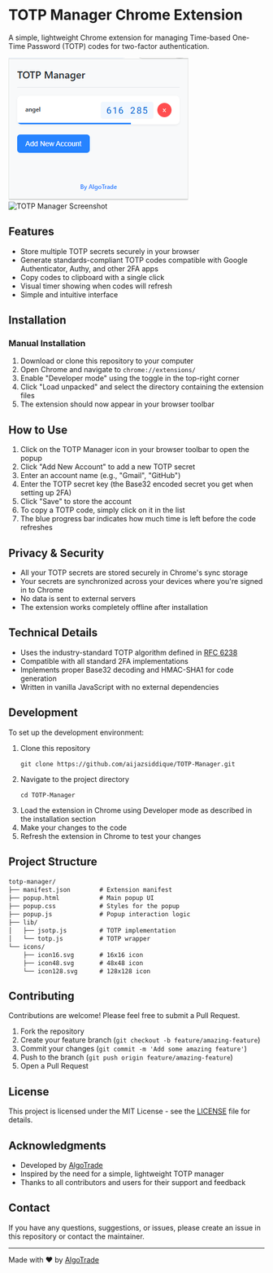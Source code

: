 # TOTP Manager Chrome Extension

A simple, lightweight Chrome extension for managing Time-based One-Time Password (TOTP) codes for two-factor authentication.

![TOTP Manager Screenshot](screenshots/screenshot.png)
![TOTP Manager Screenshot](screenshots/screenshot1.png)

## Features

- Store multiple TOTP secrets securely in your browser
- Generate standards-compliant TOTP codes compatible with Google Authenticator, Authy, and other 2FA apps
- Copy codes to clipboard with a single click
- Visual timer showing when codes will refresh
- Simple and intuitive interface

## Installation

### Manual Installation

1. Download or clone this repository to your computer
2. Open Chrome and navigate to `chrome://extensions/`
3. Enable "Developer mode" using the toggle in the top-right corner
4. Click "Load unpacked" and select the directory containing the extension files
5. The extension should now appear in your browser toolbar

## How to Use

1. Click on the TOTP Manager icon in your browser toolbar to open the popup
2. Click "Add New Account" to add a new TOTP secret
3. Enter an account name (e.g., "Gmail", "GitHub")
4. Enter the TOTP secret key (the Base32 encoded secret you get when setting up 2FA)
5. Click "Save" to store the account
6. To copy a TOTP code, simply click on it in the list
7. The blue progress bar indicates how much time is left before the code refreshes

## Privacy & Security

- All your TOTP secrets are stored securely in Chrome's sync storage
- Your secrets are synchronized across your devices where you're signed in to Chrome
- No data is sent to external servers
- The extension works completely offline after installation

## Technical Details

- Uses the industry-standard TOTP algorithm defined in [RFC 6238](https://tools.ietf.org/html/rfc6238)
- Compatible with all standard 2FA implementations
- Implements proper Base32 decoding and HMAC-SHA1 for code generation
- Written in vanilla JavaScript with no external dependencies

## Development

To set up the development environment:

1. Clone this repository
   ```
   git clone https://github.com/aijazsiddique/TOTP-Manager.git
   ```
2. Navigate to the project directory
   ```
   cd TOTP-Manager
   ```
3. Load the extension in Chrome using Developer mode as described in the installation section
4. Make your changes to the code
5. Refresh the extension in Chrome to test your changes

## Project Structure

```
totp-manager/
├── manifest.json        # Extension manifest
├── popup.html           # Main popup UI
├── popup.css            # Styles for the popup
├── popup.js             # Popup interaction logic
├── lib/
│   ├── jsotp.js         # TOTP implementation
│   └── totp.js          # TOTP wrapper
└── icons/
    ├── icon16.svg       # 16x16 icon
    ├── icon48.svg       # 48x48 icon
    └── icon128.svg      # 128x128 icon
```

## Contributing

Contributions are welcome! Please feel free to submit a Pull Request.

1. Fork the repository
2. Create your feature branch (`git checkout -b feature/amazing-feature`)
3. Commit your changes (`git commit -m 'Add some amazing feature'`)
4. Push to the branch (`git push origin feature/amazing-feature`)
5. Open a Pull Request

## License

This project is licensed under the MIT License - see the [LICENSE](LICENSE) file for details.

## Acknowledgments

- Developed by [AlgoTrade](https://github.com/aijazsiddique/AlgoTrade)
- Inspired by the need for a simple, lightweight TOTP manager
- Thanks to all contributors and users for their support and feedback

## Contact

If you have any questions, suggestions, or issues, please create an issue in this repository or contact the maintainer.

---

Made with ❤️ by [AlgoTrade](https://github.com/aijazsiddique/AlgoTrade)
